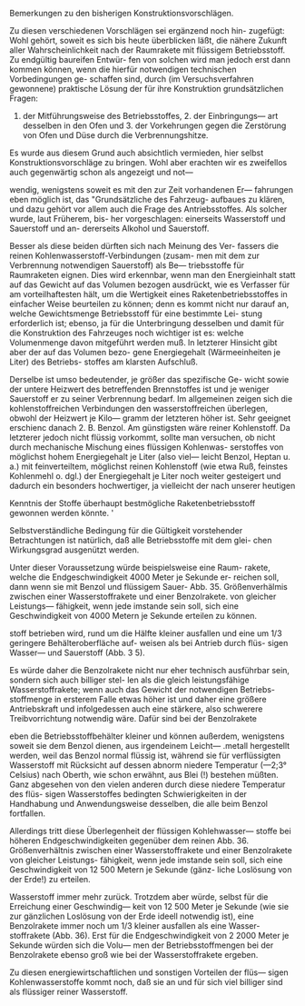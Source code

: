 Bemerkungen zu den bisherigen Konstruktionsvorschlägen.

Zu diesen verschiedenen Vorschlägen sei ergänzend noch hin-
zugefügt: Wohl gehört, soweit es sich bis heute überblicken läßt,
die nähere Zukunft aller Wahrscheinlichkeit nach der Raumrakete
mit flüssigem Betriebsstoff. Zu endgültig baureifen Entwür-
fen von solchen wird man jedoch erst dann kommen können,
wenn die hierfür notwendigen technischen Vorbedingungen ge-
schaffen sind, durch (im Versuchsverfahren gewonnene) praktische
Lösung der für ihre Konstruktion grundsätzlichen Fragen:
1. der Mitführungsweise des Betriebsstoffes, 2. der Einbringungs—
art desselben in den Ofen und 3. der Vorkehrungen gegen die
Zerstörung von Ofen und Düse durch die Verbrennungshitze.

Es wurde aus diesem Grund auch absichtlich vermieden, hier
selbst Konstruktionsvorschläge zu bringen. Wohl aber erachten
wir es zweifellos auch gegenwärtig schon als angezeigt und not—

wendig, wenigstens soweit es mit den zur Zeit vorhandenen Er—
fahrungen eben möglich ist, das "Grundsätzliche des Fahrzeug-
aufbaues zu klären, und dazu gehört vor allem auch die Frage
des Antriebsstoffes. Als solcher wurde, laut Früherem, bis-
her vorgeschlagen: einerseits Wasserstoff und Sauerstoff und an-
dererseits Alkohol und Sauerstoff.

Besser als diese beiden dürften sich nach Meinung des Ver-
fassers die reinen Kohlenwasserstoff-Verbindungen (zusam-
men mit dem zur Verbrennung notwendigen Sauerstoff) als Be—
triebsstoffe für Raumraketen eignen. Dies wird erkennbar, wenn
man den Energieinhalt statt auf das Gewicht auf das Volumen
bezogen ausdrückt, wie es Verfasser für am vorteilhaftesten hält,
um die Wertigkeit eines Raketenbetriebsstoffes in einfacher Weise
beurteilen zu können; denn es kommt nicht nur darauf an,
welche Gewichtsmenge Betriebsstoff für eine bestimmte Lei-
stung erforderlich ist; ebenso, ja für die Unterbringung desselben
und damit für die Konstruktion des Fahrzeuges noch wichtiger
ist es: welche Volumenmenge davon mitgeführt werden muß.
ln letzterer Hinsicht gibt aber der auf das Volumen bezo-
gene Energiegehalt (Wärmeeinheiten je Liter) des Betriebs-
stoffes am klarsten Aufschluß.

Derselbe ist umso bedeutender, je größer das spezifische Ge-
wicht sowie der untere Heizwert des betreffenden Brennstoffes
ist und je weniger Sauerstoff er zu seiner Verbrennung bedarf.
Im allgemeinen zeigen sich die kohlenstoffreichen Verbindungen
den wasserstoffreichen überlegen, obwohl der Heizwert je Kilo—
gramm der letzteren höher ist. Sehr geeignet erschienc danach
2. B. Benzol. Am günstigsten wäre reiner Kohlenstoff. Da
letzterer jedoch nicht flüssig vorkommt, sollte man versuchen,
ob nicht durch mechanische Mischung eines flüssigen Kohlenwas-
serstoffes von möglichst hohem Energiegehalt je Liter (also viel—
leicht Benzol, Heptan u. a.) mit feinverteiltem, möglichst reinen
Kohlenstoff (wie etwa Ruß, feinstes Kohlenmehl o. dgl.) der
Energiegehalt je Liter noch weiter gesteigert und dadurch ein
besonders hochwertiger, ja vielleicht der nach unserer heutigen

Kenntnis der Stoffe überhaupt bestmögliche Raketenbetriebsstoff
gewonnen werden könnte. '

Selbstverständliche Bedingung für die Gültigkeit vorstehender
Betrachtungen ist natürlich, daß alle Betriebsstoffe mit dem glei-
chen Wirkungsgrad ausgenützt werden.

Unter dieser Voraussetzung würde beispielsweise eine Raum-
rakete, welche die Endgeschwindigkeit 4000 Meter je Sekunde er-
reichen soll, dann wenn sie mit Benzol und flüssigem Sauer-
<bild>
<bu>Abb. 35. Größenverhälmis zwischen
einer Wasserstoffrakete und einer
Benzolrakete. von gleicher Leistungs—
fähigkeit, wenn jede imstande sein
soll, sich eine Geschwindigkeit von
4000 Metern je Sekunde erteilen
zu können.</bu>

stoff betrieben wird, rund um die
Hälfte kleiner ausfallen und eine um
1/3 geringere Behälteroberfläche auf-
weisen als bei Antrieb durch flüs-
sigen Wasser— und Sauerstoff
(Abb. 3 5).

Es würde daher die Benzolrakete
nicht nur eher technisch ausführbar
sein, sondern sich auch billiger stel-
len als die gleich leistungsfähige
Wasserstoffrakete; wenn auch das
Gewicht der notwendigen Betriebs-
stoffmenge in ersterem Falle etwas
höher ist und daher eine größere
Antriebskraft und infolgedessen auch
eine stärkere, also schwerere
Treibvorrichtung notwendig
wäre. Dafür sind bei der Benzolrakete

eben die Betriebsstoffbehälter kleiner und können außerdem,
wenigstens soweit sie dem Benzol dienen, aus irgendeinem Leicht—
.metall hergestellt werden, weil das Benzol normal flüssig ist,
während sie für verflüssigten Wasserstoff mit Rücksicht auf dessen
abnorm niedere Temperatur (—2;3° Celsius) nach Oberth, wie
schon erwähnt, aus Blei (!) bestehen müßten. Ganz abgesehen
von den vielen anderen durch diese niedere Temperatur des flüs-
sigen Wasserstoffes bedingten Schwierigkeiten in der Handhabung
und Anwendungsweise desselben, die alle beim Benzol fortfallen.

Allerdings tritt diese Überlegenheit der flüssigen Kohlehwasser—
stoffe bei höheren Endgeschwindigkeiten gegenüber dem reinen
<bild>
<bu>
Abb. 36. Größenverhältnis zwischen
einer Wasserstoffrakete und einer
Benzolrakete von gleicher Leistungs-
fähigkeit, wenn jede imstande sein
soll, sich eine Geschwindigkeit von
12 500 Metern je Sekunde (gänz-
liche Loslösung von der Erde!) zu
erteilen.

Wasserstoff immer mehr zurück.
Trotzdem aber würde, selbst für
die Erreichung einer Geschwindig—
keit von 12 500 Meter je Sekunde (wie
sie zur gänzlichen Loslösung von
der Erde ideell notwendig ist), eine
Benzolrakete immer noch um 1/3
kleiner ausfallen als eine Wasser-
stoffrakete (Abb. 36). Erst für die
Endgeschwindigkeit von 2 2000 Meter
je Sekunde würden sich die Volu—
men der Betriebsstoffmengen bei der
Benzolrakete ebenso groß wie bei
der Wasserstoffrakete ergeben.

Zu diesen energiewirtschaftlichen
und sonstigen Vorteilen der flüs—
sigen Kohlenwasserstoffe kommt
noch, daß sie an und für sich viel
billiger sind als flüssiger reiner Wasserstoff.

